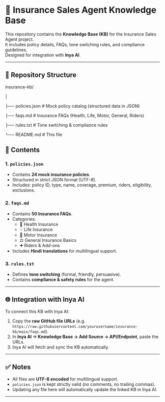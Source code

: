 # 📘 Insurance Sales Agent Knowledge Base

This repository contains the **Knowledge Base (KB)** for the Insurance Sales Agent project.  
It includes policy details, FAQs, tone switching rules, and compliance guidelines.  
Designed for integration with **Inya AI**.

---

## 📂 Repository Structure

insurance-kb/

│

├── policies.json   # Mock policy catalog (structured data in JSON)

├── faqs.md         # Insurance FAQs (Health, Life, Motor, General, Riders)

├── rules.txt       # Tone switching & compliance rules

└── README.md       # This file


## 📑 Contents

### 1. `policies.json`
- Contains **24 mock insurance policies**.  
- Structured in strict JSON format (UTF-8).  
- Includes: policy ID, type, name, coverage, premium, riders, eligibility, exclusions.

### 2. `faqs.md`
- Contains **50 Insurance FAQs**.  
- Categories:  
  - 🏥 Health Insurance  
  - 💡 Life Insurance  
  - 🚗 Motor Insurance  
  - ⚖️ General Insurance Basics  
  - ➕ Riders & Add-ons  
- Includes **Hindi translations** for multilingual support.

### 3. `rules.txt`
- Defines **tone switching** (formal, friendly, persuasive).  
- Contains **compliance & safety rules** for the agent.  

---

## 🌐 Integration with Inya AI

To connect this KB with Inya AI:  
1. Copy the **raw GitHub file URLs** (e.g. `https://raw.githubusercontent.com/yourusername/insurance-kb/main/faqs.md`).  
2. In **Inya AI → Knowledge Base → Add Source → API/Endpoint**, paste the URLs.  
3. Inya AI will fetch and sync the KB automatically.  

---

## ✅ Notes
- All files are **UTF-8 encoded** for multilingual support.  
- `policies.json` is kept strictly valid (no comments, no trailing commas).  
- Updating any file here will automatically update the linked KB in Inya AI.  

---
